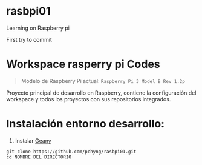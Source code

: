 # rasbpi01
Learning on Raspberry pi 

First try to commit

# Workspace rasperry pi Codes

> Modelo de Raspberry Pi actual: `Raspberry Pi 3 Model B Rev 1.2p`

Proyecto principal de desarrollo en Raspberry, contiene la configuración del workspace y todos los proyectos con sus repositorios integrados.

# Instalación entorno desarrollo:

1. Instalar [Geany](https://...)

```
git clone https://github.com/pchyng/rasbpi01.git
cd NOMBRE DEL DIRECTORIO
```



